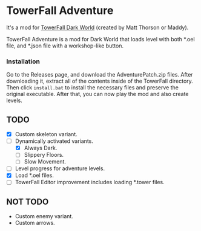 # TowerFall Adventure
It's a mod for [TowerFall Dark World](http://www.towerfall-game.com/) (created by Matt Thorson or Maddy). 

TowerFall Adventure is a mod for Dark World that loads level with both *.oel file, and *.json file with a workshop-like button.

### Installation
Go to the Releases page, and download the AdventurePatch.zip files. After downloading it, extract all of the contents
inside of the TowerFall directory. Then click `install.bat` to install the necessary files and preserve the original
executable. After that, you can now play the mod and also create levels.


## TODO

- [x] Custom skeleton variant.
- [ ] Dynamically activated variants.
  - [x] Always Dark.
  - [ ] Slippery Floors.
  - [ ] Slow Movement.
- [ ] Level progress for adventure levels.
- [x] Load *.oel files.
- [ ] TowerFall Editor improvement includes loading *.tower files.

## NOT TODO
+ Custom enemy variant.
+ Custom arrows.
